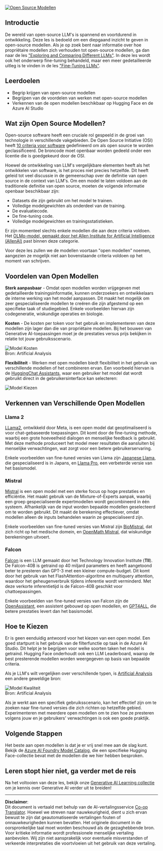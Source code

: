 <!--
CO_OP_TRANSLATOR_METADATA:
{
  "original_hash": "a2a83aac52158c23161046cbd13faa2b",
  "translation_date": "2025-10-17T19:58:39+00:00",
  "source_file": "16-open-source-models/README.md",
  "language_code": "nl"
}
-->
[![Open Source Modellen](../../../translated_images/16-lesson-banner.6b56555e8404fda1716382db4832cecbe616ccd764de381f0af6cfd694d05f74.nl.png)](https://youtu.be/CuICgfuHFSg?si=x8SpFRUsIxM9dohN)

## Introductie

De wereld van open-source LLM's is spannend en voortdurend in ontwikkeling. Deze les is bedoeld om een diepgaand inzicht te geven in open-source modellen. Als je op zoek bent naar informatie over hoe propriëtaire modellen zich verhouden tot open-source modellen, ga dan naar de les ["Exploring and Comparing Different LLMs"](../02-exploring-and-comparing-different-llms/README.md?WT.mc_id=academic-105485-koreyst). In deze les wordt ook het onderwerp fine-tuning behandeld, maar een meer gedetailleerde uitleg is te vinden in de les ["Fine-Tuning LLMs"](../18-fine-tuning/README.md?WT.mc_id=academic-105485-koreyst).

## Leerdoelen

- Begrip krijgen van open-source modellen
- Begrijpen van de voordelen van werken met open-source modellen
- Verkennen van de open modellen beschikbaar op Hugging Face en de Azure AI Studio

## Wat zijn Open Source Modellen?

Open-source software heeft een cruciale rol gespeeld in de groei van technologie in verschillende vakgebieden. De Open Source Initiative (OSI) heeft [10 criteria voor software](https://web.archive.org/web/20241126001143/https://opensource.org/osd?WT.mc_id=academic-105485-koreyst) gedefinieerd om als open source te worden geclassificeerd. De broncode moet openbaar worden gedeeld onder een licentie die is goedgekeurd door de OSI.

Hoewel de ontwikkeling van LLM's vergelijkbare elementen heeft als het ontwikkelen van software, is het proces niet precies hetzelfde. Dit heeft geleid tot veel discussie in de gemeenschap over de definitie van open source in de context van LLM's. Om een model te laten voldoen aan de traditionele definitie van open source, moeten de volgende informatie openbaar beschikbaar zijn:

- Datasets die zijn gebruikt om het model te trainen.
- Volledige modelgewichten als onderdeel van de training.
- De evaluatiecode.
- De fine-tuning code.
- Volledige modelgewichten en trainingsstatistieken.

Er zijn momenteel slechts enkele modellen die aan deze criteria voldoen. Het [OLMo-model, gemaakt door het Allen Institute for Artificial Intelligence (AllenAI)](https://huggingface.co/allenai/OLMo-7B?WT.mc_id=academic-105485-koreyst) past binnen deze categorie.

Voor deze les zullen we de modellen voortaan "open modellen" noemen, aangezien ze mogelijk niet aan bovenstaande criteria voldoen op het moment van schrijven.

## Voordelen van Open Modellen

**Sterk aanpasbaar** - Omdat open modellen worden vrijgegeven met gedetailleerde trainingsinformatie, kunnen onderzoekers en ontwikkelaars de interne werking van het model aanpassen. Dit maakt het mogelijk om zeer gespecialiseerde modellen te creëren die zijn afgestemd op een specifieke taak of studiegebied. Enkele voorbeelden hiervan zijn codegeneratie, wiskundige operaties en biologie.

**Kosten** - De kosten per token voor het gebruik en implementeren van deze modellen zijn lager dan die van propriëtaire modellen. Bij het bouwen van Generative AI-toepassingen moet je de prestaties versus prijs bekijken in relatie tot jouw gebruiksscenario.

![Model Kosten](../../../translated_images/model-price.3f5a3e4d32ae00b465325159e1f4ebe7b5861e95117518c6bfc37fe842950687.nl.png)  
Bron: Artificial Analysis

**Flexibiliteit** - Werken met open modellen biedt flexibiliteit in het gebruik van verschillende modellen of het combineren ervan. Een voorbeeld hiervan is de [HuggingChat Assistants](https://huggingface.co/chat?WT.mc_id=academic-105485-koreyst), waar een gebruiker het model dat wordt gebruikt direct in de gebruikersinterface kan selecteren:

![Model Kiezen](../../../translated_images/choose-model.f095d15bbac922141591fd4fac586dc8d25e69b42abf305d441b84c238e293f2.nl.png)

## Verkennen van Verschillende Open Modellen

### Llama 2

[LLama2](https://huggingface.co/meta-llama?WT.mc_id=academic-105485-koreyst), ontwikkeld door Meta, is een open model dat geoptimaliseerd is voor chat-gebaseerde toepassingen. Dit komt door de fine-tuning methode, waarbij een grote hoeveelheid dialogen en menselijke feedback is gebruikt. Met deze methode produceert het model meer resultaten die aansluiten bij menselijke verwachtingen, wat zorgt voor een betere gebruikerservaring.

Enkele voorbeelden van fine-tuned versies van Llama zijn [Japanese Llama](https://huggingface.co/elyza/ELYZA-japanese-Llama-2-7b?WT.mc_id=academic-105485-koreyst), die gespecialiseerd is in Japans, en [Llama Pro](https://huggingface.co/TencentARC/LLaMA-Pro-8B?WT.mc_id=academic-105485-koreyst), een verbeterde versie van het basismodel.

### Mistral

[Mistral](https://huggingface.co/mistralai?WT.mc_id=academic-105485-koreyst) is een open model met een sterke focus op hoge prestaties en efficiëntie. Het maakt gebruik van de Mixture-of-Experts aanpak, waarbij een groep gespecialiseerde expertmodellen wordt gecombineerd in één systeem. Afhankelijk van de input worden bepaalde modellen geselecteerd om te worden gebruikt. Dit maakt de berekening effectiever, omdat modellen alleen de inputs behandelen waarin ze gespecialiseerd zijn.

Enkele voorbeelden van fine-tuned versies van Mistral zijn [BioMistral](https://huggingface.co/BioMistral/BioMistral-7B?text=Mon+nom+est+Thomas+et+mon+principal?WT.mc_id=academic-105485-koreyst), dat zich richt op het medische domein, en [OpenMath Mistral](https://huggingface.co/nvidia/OpenMath-Mistral-7B-v0.1-hf?WT.mc_id=academic-105485-koreyst), dat wiskundige berekeningen uitvoert.

### Falcon

[Falcon](https://huggingface.co/tiiuae?WT.mc_id=academic-105485-koreyst) is een LLM gemaakt door het Technology Innovation Institute (**TII**). De Falcon-40B is getraind op 40 miljard parameters en heeft aangetoond beter te presteren dan GPT-3 met een kleiner compute-budget. Dit komt door het gebruik van het FlashAttention-algoritme en multiquery attention, waardoor het geheugenverbruik tijdens inferentie wordt verminderd. Met deze verkorte inferentietijd is de Falcon-40B geschikt voor chattoepassingen.

Enkele voorbeelden van fine-tuned versies van Falcon zijn de [OpenAssistant](https://huggingface.co/OpenAssistant/falcon-40b-sft-top1-560?WT.mc_id=academic-105485-koreyst), een assistent gebouwd op open modellen, en [GPT4ALL](https://huggingface.co/nomic-ai/gpt4all-falcon?WT.mc_id=academic-105485-koreyst), die betere prestaties levert dan het basismodel.

## Hoe te Kiezen

Er is geen eenduidig antwoord voor het kiezen van een open model. Een goed startpunt is het gebruik van de filterfunctie op taak in de Azure AI Studio. Dit helpt je te begrijpen voor welke soorten taken het model is getraind. Hugging Face onderhoudt ook een LLM Leaderboard, waarop de best presterende modellen worden weergegeven op basis van bepaalde criteria.

Als je LLM's wilt vergelijken over verschillende typen, is [Artificial Analysis](https://artificialanalysis.ai/?WT.mc_id=academic-105485-koreyst) een andere geweldige bron:

![Model Kwaliteit](../../../translated_images/model-quality.aaae1c22e00f7ee1cd9dc186c611ac6ca6627eabd19e5364dce9e216d25ae8a5.nl.png)  
Bron: Artificial Analysis

Als je werkt aan een specifiek gebruiksscenario, kan het effectief zijn om te zoeken naar fine-tuned versies die zich richten op hetzelfde gebied. Experimenteren met meerdere open modellen om te zien hoe ze presteren volgens jouw en je gebruikers' verwachtingen is ook een goede praktijk.

## Volgende Stappen

Het beste aan open modellen is dat je er vrij snel mee aan de slag kunt. Bekijk de [Azure AI Foundry Model Catalog](https://ai.azure.com?WT.mc_id=academic-105485-koreyst), die een specifieke Hugging Face-collectie bevat met de modellen die we hier hebben besproken.

## Leren stopt hier niet, ga verder met de reis

Na het voltooien van deze les, bekijk onze [Generative AI Learning collectie](https://aka.ms/genai-collection?WT.mc_id=academic-105485-koreyst) om je kennis over Generative AI verder uit te breiden!

---

**Disclaimer**:  
Dit document is vertaald met behulp van de AI-vertalingsservice [Co-op Translator](https://github.com/Azure/co-op-translator). Hoewel we streven naar nauwkeurigheid, dient u zich ervan bewust te zijn dat geautomatiseerde vertalingen fouten of onnauwkeurigheden kunnen bevatten. Het originele document in de oorspronkelijke taal moet worden beschouwd als de gezaghebbende bron. Voor kritieke informatie wordt professionele menselijke vertaling aanbevolen. Wij zijn niet aansprakelijk voor eventuele misverstanden of verkeerde interpretaties die voortvloeien uit het gebruik van deze vertaling.